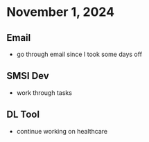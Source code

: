 # November 1, 2024

## Email
- go through email since I took some days off

## SMSI Dev
- work through tasks

## DL Tool
- continue working on healthcare

